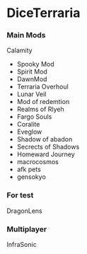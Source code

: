 # DiceTerraria

### Main Mods
Calamity 
- Spooky Mod
- Spirit Mod
- DawnMod
- Terraria Overhoul
- Lunar Veil
- Mod of redemtion
- Realms of Rlyeh
- Fargo Souls
- Coralite
- Eveglow
- Shadow of abadon
- Secrects of Shadows
- Homeward Journey
- macrocosmos
- afk pets
- gensokyo

### For test
DragonLens

### Multiplayer
InfraSonic

